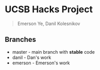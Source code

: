 # UCSB Hacks Project
> Emerson Ye, Danil Kolesnikov

## Branches

* master - main branch with **stable** code
* danil - Dan's work
* emerson - Emerson's work

